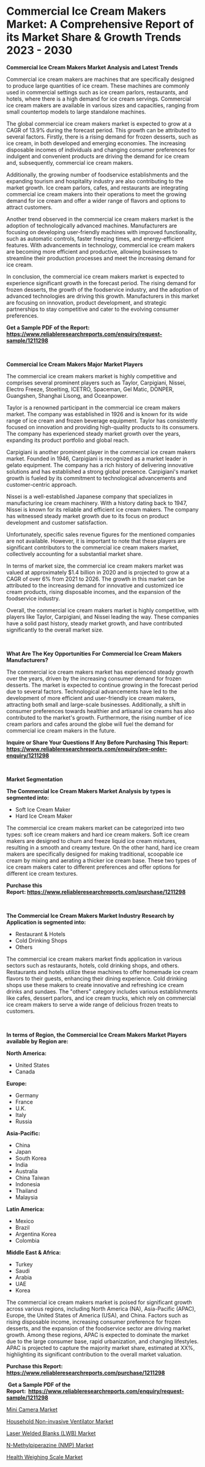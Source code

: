 <p><h1>Commercial Ice Cream Makers Market: A Comprehensive Report of its Market Share & Growth Trends 2023 - 2030</h1></p><p><strong>Commercial Ice Cream Makers Market Analysis and Latest Trends</strong></p>
<p><p>Commercial ice cream makers are machines that are specifically designed to produce large quantities of ice cream. These machines are commonly used in commercial settings such as ice cream parlors, restaurants, and hotels, where there is a high demand for ice cream servings. Commercial ice cream makers are available in various sizes and capacities, ranging from small countertop models to large standalone machines.</p><p>The global commercial ice cream makers market is expected to grow at a CAGR of 13.9% during the forecast period. This growth can be attributed to several factors. Firstly, there is a rising demand for frozen desserts, such as ice cream, in both developed and emerging economies. The increasing disposable incomes of individuals and changing consumer preferences for indulgent and convenient products are driving the demand for ice cream and, subsequently, commercial ice cream makers.</p><p>Additionally, the growing number of foodservice establishments and the expanding tourism and hospitality industry are also contributing to the market growth. Ice cream parlors, cafes, and restaurants are integrating commercial ice cream makers into their operations to meet the growing demand for ice cream and offer a wider range of flavors and options to attract customers.</p><p>Another trend observed in the commercial ice cream makers market is the adoption of technologically advanced machines. Manufacturers are focusing on developing user-friendly machines with improved functionality, such as automatic controls, faster freezing times, and energy-efficient features. With advancements in technology, commercial ice cream makers are becoming more efficient and productive, allowing businesses to streamline their production processes and meet the increasing demand for ice cream.</p><p>In conclusion, the commercial ice cream makers market is expected to experience significant growth in the forecast period. The rising demand for frozen desserts, the growth of the foodservice industry, and the adoption of advanced technologies are driving this growth. Manufacturers in this market are focusing on innovation, product development, and strategic partnerships to stay competitive and cater to the evolving consumer preferences.</p></p>
<p><strong>Get a Sample PDF of the Report:&nbsp; <a href="https://www.reliableresearchreports.com/enquiry/request-sample/1211298">https://www.reliableresearchreports.com/enquiry/request-sample/1211298</a></strong></p>
<p>&nbsp;</p>
<p><strong>Commercial Ice Cream Makers Major Market Players</strong></p>
<p><p>The commercial ice cream makers market is highly competitive and comprises several prominent players such as Taylor, Carpigiani, Nissei, Electro Freeze, Stoelting, ICETRO, Spaceman, Gel Matic, DONPER, Guangshen, Shanghai Lisong, and Oceanpower.</p><p>Taylor is a renowned participant in the commercial ice cream makers market. The company was established in 1926 and is known for its wide range of ice cream and frozen beverage equipment. Taylor has consistently focused on innovation and providing high-quality products to its consumers. The company has experienced steady market growth over the years, expanding its product portfolio and global reach.</p><p>Carpigiani is another prominent player in the commercial ice cream makers market. Founded in 1946, Carpigiani is recognized as a market leader in gelato equipment. The company has a rich history of delivering innovative solutions and has established a strong global presence. Carpigiani's market growth is fueled by its commitment to technological advancements and customer-centric approach.</p><p>Nissei is a well-established Japanese company that specializes in manufacturing ice cream machinery. With a history dating back to 1947, Nissei is known for its reliable and efficient ice cream makers. The company has witnessed steady market growth due to its focus on product development and customer satisfaction.</p><p>Unfortunately, specific sales revenue figures for the mentioned companies are not available. However, it is important to note that these players are significant contributors to the commercial ice cream makers market, collectively accounting for a substantial market share.</p><p>In terms of market size, the commercial ice cream makers market was valued at approximately $1.4 billion in 2020 and is projected to grow at a CAGR of over 6% from 2021 to 2026. The growth in this market can be attributed to the increasing demand for innovative and customized ice cream products, rising disposable incomes, and the expansion of the foodservice industry.</p><p>Overall, the commercial ice cream makers market is highly competitive, with players like Taylor, Carpigiani, and Nissei leading the way. These companies have a solid past history, steady market growth, and have contributed significantly to the overall market size.</p></p>
<p>&nbsp;</p>
<p><strong>What Are The Key Opportunities For Commercial Ice Cream Makers Manufacturers?</strong></p>
<p><p>The commercial ice cream makers market has experienced steady growth over the years, driven by the increasing consumer demand for frozen desserts. The market is expected to continue growing in the forecast period due to several factors. Technological advancements have led to the development of more efficient and user-friendly ice cream makers, attracting both small and large-scale businesses. Additionally, a shift in consumer preferences towards healthier and artisanal ice creams has also contributed to the market's growth. Furthermore, the rising number of ice cream parlors and cafes around the globe will fuel the demand for commercial ice cream makers in the future.</p></p>
<p><strong>Inquire or Share Your Questions If Any Before Purchasing This Report: <a href="https://www.reliableresearchreports.com/enquiry/pre-order-enquiry/1211298">https://www.reliableresearchreports.com/enquiry/pre-order-enquiry/1211298</a></strong></p>
<p>&nbsp;</p>
<p><strong>Market Segmentation</strong></p>
<p><strong>The Commercial Ice Cream Makers Market Analysis by types is segmented into:</strong></p>
<p><ul><li>Soft Ice Cream Maker</li><li>Hard Ice Cream Maker</li></ul></p>
<p><p>The commercial ice cream makers market can be categorized into two types: soft ice cream makers and hard ice cream makers. Soft ice cream makers are designed to churn and freeze liquid ice cream mixtures, resulting in a smooth and creamy texture. On the other hand, hard ice cream makers are specifically designed for making traditional, scoopable ice cream by mixing and aerating a thicker ice cream base. These two types of ice cream makers cater to different preferences and offer options for different ice cream textures.</p></p>
<p><strong>Purchase this Report:&nbsp;<a href="https://www.reliableresearchreports.com/purchase/1211298">https://www.reliableresearchreports.com/purchase/1211298</a></strong></p>
<p>&nbsp;</p>
<p><strong>The Commercial Ice Cream Makers Market Industry Research by Application is segmented into:</strong></p>
<p><ul><li>Restaurant & Hotels</li><li>Cold Drinking Shops</li><li>Others</li></ul></p>
<p><p>The commercial ice cream makers market finds application in various sectors such as restaurants, hotels, cold drinking shops, and others. Restaurants and hotels utilize these machines to offer homemade ice cream flavors to their guests, enhancing their dining experience. Cold drinking shops use these makers to create innovative and refreshing ice cream drinks and sundaes. The "others" category includes various establishments like cafes, dessert parlors, and ice cream trucks, which rely on commercial ice cream makers to serve a wide range of delicious frozen treats to customers.</p></p>
<p>&nbsp;</p>
<p><strong>In terms of Region, the Commercial Ice Cream Makers Market Players available by Region are:</strong></p>
<p>
    <p> <strong> North America: </strong>
        <ul>
            <li>United States</li>
            <li>Canada</li>
        </ul>
        </p> 
    <p> <strong> Europe: </strong>
        <ul>
            <li>Germany</li>
            <li>France</li>
            <li>U.K.</li>
            <li>Italy</li>
            <li>Russia</li>
        </ul>
        </p> 
    <p> <strong> Asia-Pacific: </strong>
        <ul>
            <li>China</li>
            <li>Japan</li>
            <li>South Korea</li>
            <li>India</li>
            <li>Australia</li>
            <li>China Taiwan</li>
            <li>Indonesia</li>
            <li>Thailand</li>
            <li>Malaysia</li>
        </ul>
        </p> 
    <p> <strong> Latin America: </strong>
        <ul>
            <li>Mexico</li>
            <li>Brazil</li>
            <li>Argentina Korea</li>
            <li>Colombia</li>
        </ul>
        </p> 
    <p> <strong> Middle East & Africa: </strong>
        <ul>
            <li>Turkey</li>
            <li>Saudi</li>
            <li>Arabia</li>
            <li>UAE</li>
            <li>Korea</li>
        </ul>
    </p>
    </p>
<p><p>The commercial ice cream makers market is poised for significant growth across various regions, including North America (NA), Asia-Pacific (APAC), Europe, the United States of America (USA), and China. Factors such as rising disposable income, increasing consumer preference for frozen desserts, and the expansion of the foodservice sector are driving market growth. Among these regions, APAC is expected to dominate the market due to the large consumer base, rapid urbanization, and changing lifestyles. APAC is projected to capture the majority market share, estimated at XX%, highlighting its significant contribution to the overall market valuation.</p></p>
<p><strong>Purchase this Report: <a href="https://www.reliableresearchreports.com/purchase/1211298">https://www.reliableresearchreports.com/purchase/1211298</a></strong></p>
<p>&nbsp;<strong>Get a Sample PDF of the Report:&nbsp;&nbsp;<a href="https://www.reliableresearchreports.com/enquiry/request-sample/1211298">https://www.reliableresearchreports.com/enquiry/request-sample/1211298</a></strong></p>
<p><strong></strong></p>
<p><p><a href="https://medium.com/@palm.quick.roof/mini-camera-market-size-growth-forecast-2023-2030-b7fbfd1a90fc">Mini Camera Market</a></p><p><a href="https://github.com/santosh758595/Market-Research-Report-List-1/blob/main/household-non-invasive-ventilator-market.md">Household Non-invasive Ventilator Market</a></p><p><a href="https://www.linkedin.com/pulse/laser-welded-blanks-lwb-market-size-share-amp-trends-analysis/">Laser Welded Blanks (LWB) Market</a></p><p><a href="https://www.linkedin.com/pulse/n-methylpiperazine-nmp-market-research-report-provides/">N-Methylpiperazine (NMP) Market</a></p><p><a href="https://medium.com/@serenaframi/health-weighing-scale-market-size-growth-forecast-2023-2030-718f520cc81b">Health Weighing Scale Market</a></p></p>